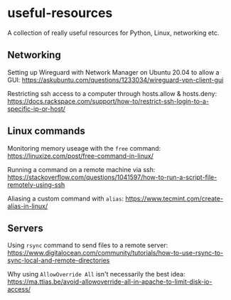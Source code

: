 # useful-resources
A collection of really useful resources for Python, Linux, networking etc.

## Networking
Setting up Wireguard with Network Manager on Ubuntu 20.04 to allow a GUI: https://askubuntu.com/questions/1233034/wireguard-vpn-client-gui

Restricting ssh access to a computer through hosts.allow & hosts.deny: https://docs.rackspace.com/support/how-to/restrict-ssh-login-to-a-specific-ip-or-host/

## Linux commands
Monitoring memory useage with the `free` command: https://linuxize.com/post/free-command-in-linux/

Running a command on a remote machine via ssh: https://stackoverflow.com/questions/1041597/how-to-run-a-script-file-remotely-using-ssh

Aliasing a custom command with `alias`: https://www.tecmint.com/create-alias-in-linux/

## Servers
Using `rsync` command to send files to a remote server: https://www.digitalocean.com/community/tutorials/how-to-use-rsync-to-sync-local-and-remote-directories

Why using `AllowOverride All` isn't necessarily the best idea: https://ma.ttias.be/avoid-allowoverride-all-in-apache-to-limit-disk-io-access/
